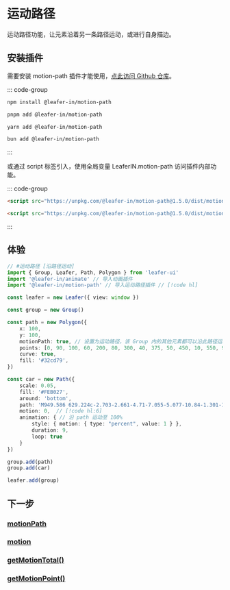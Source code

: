 <script setup>
import Case from '/component/Case.vue'
</script>

# 运动路径

运动路径功能，让元素沿着另一条路径运动，或进行自身描边。

## 安装插件

需要安装 motion-path 插件才能使用，[点此访问 Github 仓库](https://github.com/leaferjs/leafer-in/tree/main/packages/motion-path)。

::: code-group

```sh [npm]
npm install @leafer-in/motion-path
```

```sh [pnpm]
pnpm add @leafer-in/motion-path
```

```sh [yarn]
yarn add @leafer-in/motion-path
```

```sh [bun]
bun add @leafer-in/motion-path
```

:::

或通过 script 标签引入，使用全局变量 LeaferIN.motion-path 访问插件内部功能。

::: code-group

```html [motion-path.min]
<script src="https://unpkg.com/@leafer-in/motion-path@1.5.0/dist/motion-path.min.js"></script>
```

```html [motion-path]
<script src="https://unpkg.com/@leafer-in/motion-path@1.5.0/dist/motion-path.js"></script>
```

<!-- https://unpkg.com 无法访问时，可替换为 https://cdn.jsdelivr.net/npm -->

:::

## 体验

<case name="AnimateCar" editor=false ></case>

```ts
// #运动路径 [沿路径运动]
import { Group, Leafer, Path, Polygon } from 'leafer-ui'
import '@leafer-in/animate' // 导入动画插件
import '@leafer-in/motion-path' // 导入运动路径插件 // [!code hl]

const leafer = new Leafer({ view: window })

const group = new Group()

const path = new Polygon({
    x: 100,
    y: 100,
    motionPath: true, // 设置为运动路径，该 Group 内的其他元素都可以沿此路径运动 // [!code hl]
    points: [0, 90, 100, 60, 200, 80, 300, 40, 375, 50, 450, 10, 550, 90, 550, 90, 0, 90],
    curve: true,
    fill: '#32cd79',
})

const car = new Path({
    scale: 0.05,
    fill: '#FEB027',
    around: 'bottom',
    path: 'M949.586 629.224c-2.703-2.661-4.71-7.055-5.077-10.84-1.301-13.259-1.911-26.584-2.432-39.902-0.255-6.38-1.968-9.879-9.398-10.426-9.201-0.682-18.271-3.044-27.381-4.795-8.772-1.684-14.224-8.514-12.708-15.699 1.616-7.613 8.673-11.886 17.328-10.39 9.422 1.626 18.832 3.33 28.224 4.998 2.266-8.837-0.482-14.764-9.666-20.748-26.418-17.236-55.258-29.587-85.431-37.895-33.994-9.363-68.698-16.141-103.043-24.263-3.719-0.877-7.643-2.533-10.544-4.943-38.731-32.201-80.555-59.555-125.84-81.76-39.617-19.423-82.145-25.662-125.45-28.424-46.553-2.969-92.87-0.148-138.957 6.854-21.555 3.271-41.424 11.358-59.755 22.592-28.399 17.408-56.715 35.075-83.999 54.15-15.036 10.513-29.739 14.978-47.548 10.168-8.07-2.178-16.586-2.709-24.894-4.004-10.75-1.676-18.04 2.278-19.666 10.692-1.759 9.111 3.546 15.686 14.425 17.856 2.131 0.424 4.27 0.775 6.402 1.152 0.104 0.489 0.201 0.969 0.291 1.452-8.561 3.113-17.05 6.419-25.686 9.297-19.17 6.413-21.497 9.439-21.862 29.792-0.054 2.82-0.008 5.64-0.008 9.442 12.299 0 23.845-0.052 35.396 0.011 9.849 0.052 16.351 5.089 16.69 12.78 0.358 7.993-6.497 14.054-16.427 14.179-11.541 0.145-23.085 0.034-35.627 0.034 0 15.755-0.01 30.453 0 45.163 0.012 7.541-0.179 15.08 0.149 22.604 0.238 5.251-1.482 8.45-5.623 12.222-4.171 3.805-6.077 10.349-8.244 15.977-0.971 2.52 0.017 5.747-0.198 8.628-1.697 23.276 9.365 28.266 26.937 29.975 6.879 0.668 13.728 1.563 21.403 2.45-2.97-44.323 10.278-81.655 43.859-110.492 24.57-21.091 53.398-30.794 85.846-29.73 24.153 0.786 46.087 8.406 65.902 21.902 20.16 13.718 34.877 32.001 44.318 54.527 9.258 22.093 12.073 44.983 8.279 69.174H660.11c-5.864-48.677 9.189-89.301 47.71-119.794 26.652-21.102 57.782-28.826 91.558-25.087 60.437 6.677 122.165 65.992 107.31 150.752 12.938-2.104 25.373-3.916 37.706-6.305 2.579-0.503 5.102-2.809 7.047-4.865 9.141-9.619 7.555-39.181-1.855-48.461zM275.612 469.297c28.838-41.323 63.854-70.249 113.867-78.948 2.196 29.673 4.375 59.214 6.583 89.087-40.444-3.403-79.805-6.716-120.45-10.139z m179.897 71.126c-5.494 0.317-11.013 0.055-16.524 0.055v0.078c-5.506 0-11.013 0-16.527-0.003-0.575 0-1.154-0.039-1.73-0.13-7.911-1.247-13.83-7.818-13.216-14.659 0.61-6.893 6.516-12.017 14.546-12.153 11.013-0.181 22.046-0.3 33.051-0.011 8.454 0.211 14.175 5.82 14.375 13.248 0.195 7.312-5.532 13.081-13.975 13.575z m-30.098-58.221c-2.338-32.026-4.608-63.141-6.888-94.362 103.429-11.606 190.875 22.776 269.354 89.534-87.844 19.856-174.859 9.391-262.466 4.828zM236.91 570.114c-49.771-0.016-90.786 39.783-92.253 86.639-1.697 54.596 43.161 96.574 91.545 95.173 51.424-0.008 91.141-40.06 91.079-91.851-0.053-49.787-40.393-89.944-90.371-89.961z m-0.131 125.312c-17.785 0.532-34.806-15.951-35.104-33.997-0.307-18.086 15.924-34.542 34.257-34.748 18.157-0.192 34.65 16.176 34.635 34.365-0.024 17.843-15.75 33.839-33.788 34.38zM787.66 569.923c-53.395-1.601-95.199 41.641-94.92 90.003 0.29 51.36 39.759 91.973 90.084 91.992 52.573 0.038 92.121-39.199 92.188-91.492 0.07-48.553-40.287-89.095-87.352-90.503z m-3.893 125.425c-18.762-0.355-34.274-16.08-34.2-34.674 0.072-18.189 16.564-34.166 34.977-33.883 18.123 0.27 33.8 16.151 33.739 34.193-0.055 18.402-16.424 34.702-34.516 34.364z',
    motion: 0,  // [!code hl:6]
    animation: { // 沿 path 运动至 100%
        style: { motion: { type: "percent", value: 1 } },
        duration: 9,
        loop: true
    }
})

group.add(path)
group.add(car)

leafer.add(group)

```

## 下一步

### [motionPath](/reference/UI/motionPath.md)

### [motion](/reference/UI/motion.md)

### [getMotionTotal()](/reference/UI/getMotionTotal.md)

### [getMotionPoint()](/reference/UI/getMotionPoint.md)
